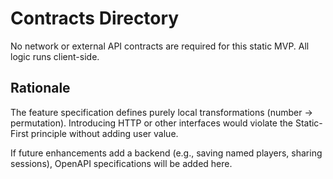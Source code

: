 # Contracts Directory

No network or external API contracts are required for this static MVP. All logic runs client-side.

## Rationale
The feature specification defines purely local transformations (number → permutation). Introducing HTTP or other interfaces would violate the Static-First principle without adding user value.

If future enhancements add a backend (e.g., saving named players, sharing sessions), OpenAPI specifications will be added here.
